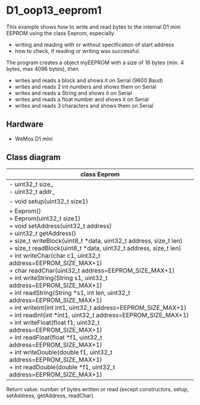 # D1_oop13_eeprom1 
This example shows how to write and read bytes to the internal D1 mini EEPROM using the class Eeprom, especially
+ writing and reading with or without specification of start address
+ how to check, if reading or writing was successful.

The program creates a object myEEPROM with a size of 16 bytes (min. 4 bytes, max 4096 bytes), then
+ writes and reads a block and shows it on Serial (9600 Baud)
+ writes and reads 2 int numbers and shows them on Serial
+ writes and reads a String and shows it on Serial
+ writes and reads a float number and shows it on Serial
+ writes and reads 3 characters and shows them on Serial

## Hardware
* WeMos D1 mini

## Class diagram
| class Eeprom |
| ------------ |
| - uint32_t size_ <br> - uint32_t addr_ |
| - void setup(uint32_t size1) |
| + Eeprom() <br> + Eeprom(uint32_t size1) <br> + void setAddress(uint32_t address) <br> + uint32_t getAddress() <br> + size_t writeBlock(uint8_t *data, uint32_t address, size_t len) <br> + size_t readBlock(uint8_t *data, uint32_t address, size_t len) <br> + int writeChar(char c1, uint32_t address=EEPROM_SIZE_MAX+1) <br> + char readChar(uint32_t address=EEPROM_SIZE_MAX+1) <br> + int writeString(String s1, uint32_t address=EEPROM_SIZE_MAX+1) <br> + int readString(String *s1, int len, uint32_t address=EEPROM_SIZE_MAX+1) <br> + int writeInt(int int1, uint32_t address=EEPROM_SIZE_MAX+1) <br> + int readInt(int *int1, uint32_t address=EEPROM_SIZE_MAX+1) <br> + int writeFloat(float f1, uint32_t address=EEPROM_SIZE_MAX+1) <br> + int readFloat(float *f1, uint32_t address=EEPROM_SIZE_MAX+1) <br> + int writeDouble(double f1, uint32_t address=EEPROM_SIZE_MAX+1) <br> + int readDouble(double *f1, uint32_t address=EEPROM_SIZE_MAX+1) |

Return value: number of bytes written or read (except constructors, setup, setAddress, getAddress, readChar).
